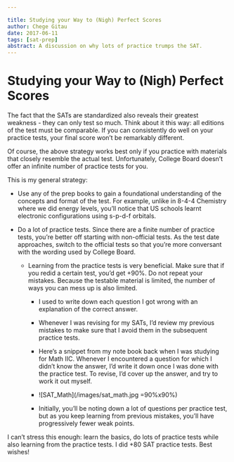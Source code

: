 ```yaml
---

title: Studying your Way to (Nigh) Perfect Scores
author: Chege Gitau
date: 2017-06-11
tags: [sat-prep]
abstract: A discussion on why lots of practice trumps the SAT.
---
```


# Studying your Way to (Nigh) Perfect Scores

The fact that the SATs are standardized also reveals their greatest weakness - they can only test so much. Think about it this way: all editions of the test must be comparable. If you can consistently do well on your practice tests, your final score won’t be remarkably different.

Of course, the above strategy works best only if you practice with materials that closely resemble the actual test. Unfortunately, College Board doesn’t offer an infinite number of practice tests for you.

This is my general strategy:

* Use any of the prep books to gain a foundational understanding of the concepts and format of the test. For example, unlike in 8-4-4 Chemistry where we did energy levels, you’ll notice that US schools learnt electronic configurations using s-p-d-f orbitals.

* Do a lot of practice tests. Since there are a finite number of practice tests, you’re better off starting with non-official tests. As the test date approaches, switch to the official tests so that you’re more conversant with the wording used by College Board.

  * Learning from the practice tests is very beneficial. Make sure that if you redid a certain test, you’d get +90%. Do not repeat your mistakes. Because the testable material is limited, the number of ways you can mess up is also limited.

    * I used to write down each question I got wrong with an explanation of the correct answer.

    * Whenever I was revising for my SATs, I’d review my previous mistakes to make sure that I avoid them in the subsequent practice tests.

    * Here’s a snippet from my note book back when I was studying for Math IIC. Whenever I encountered a question for which I didn’t know the answer, I’d write it down once I was done with the practice test. To revise, I’d cover up the answer, and try to work it out myself.

    * ![SAT_Math](/images/sat_math.jpg =90%x90%)

    * Initially, you’ll be noting down a lot of questions per practice test, but as you keep learning from previous mistakes, you’ll have progressively fewer weak points. 

I can’t stress this enough: learn the basics, do lots of practice tests while also learning from the practice tests. I did +80 SAT practice tests. Best wishes!